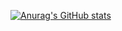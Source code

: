 [![Anurag's GitHub stats](https://github-readme-stats.vercel.app/api?username=arkinetic)](https://github.com/anuraghazra/github-readme-stats)

